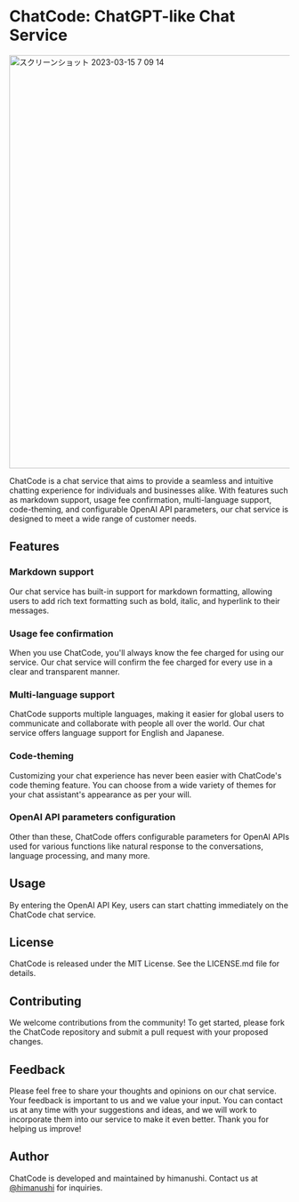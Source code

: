 # ChatCode: ChatGPT-like Chat Service

<img width="743" alt="スクリーンショット 2023-03-15 7 09 14" src="https://user-images.githubusercontent.com/27812830/225153626-1f81afa6-c06a-4cfb-9340-79999503b3a1.png">

ChatCode is a chat service that aims to provide a seamless and intuitive chatting experience for individuals and businesses alike. With features such as markdown support, usage fee confirmation, multi-language support, code-theming, and configurable OpenAI API parameters, our chat service is designed to meet a wide range of customer needs.

## Features

### Markdown support

Our chat service has built-in support for markdown formatting, allowing users to add rich text formatting such as bold, italic, and hyperlink to their messages.

### Usage fee confirmation

When you use ChatCode, you'll always know the fee charged for using our service. Our chat service will confirm the fee charged for every use in a clear and transparent manner.

### Multi-language support

ChatCode supports multiple languages, making it easier for global users to communicate and collaborate with people all over the world. Our chat service offers language support for English and Japanese.

### Code-theming

Customizing your chat experience has never been easier with ChatCode's code theming feature. You can choose from a wide variety of themes for your chat assistant's appearance as per your will.

### OpenAI API parameters configuration

Other than these, ChatCode offers configurable parameters for OpenAI APIs used for various functions like natural response to the conversations, language processing, and many more.

## Usage

By entering the OpenAI API Key, users can start chatting immediately on the ChatCode chat service.

## License

ChatCode is released under the MIT License. See the LICENSE.md file for details.

## Contributing

We welcome contributions from the community! To get started, please fork the ChatCode repository and submit a pull request with your proposed changes.

## Feedback

Please feel free to share your thoughts and opinions on our chat service. Your feedback is important to us and we value your input. You can contact us at any time with your suggestions and ideas, and we will work to incorporate them into our service to make it even better. Thank you for helping us improve!

## Author

ChatCode is developed and maintained by himanushi. Contact us at [@himanushi](https://twitter.com/himanushi777) for inquiries.
